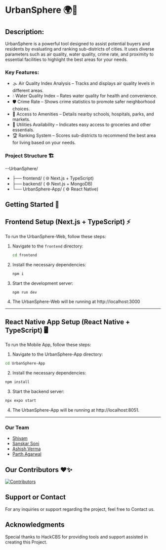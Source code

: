 # UrbanSphere 🌍🏡

## Description:
UrbanSphere is a powerful tool designed to assist potential buyers and residents by evaluating and ranking sub-districts of cities. It uses diverse parameters such as air quality, water quality, crime rate, and proximity to essential facilities to highlight the best areas for your needs.

### Key Features:
- 🌫️ Air Quality Index Analysis – Tracks and displays air quality levels in different areas.
- 💧 Water Quality Index – Rates water quality for health and convenience.
- 🛡️ Crime Rate – Shows crime statistics to promote safer neighborhood choices.
- 🏥 Access to Amenities – Details nearby schools, hospitals, parks, and markets.
- 🛒 Utilities Availability – Indicates easy access to groceries and other essentials.
- 🏆 Ranking System – Scores sub-districts to recommend the best area for living based on your needs.


### Project Structure 🏗️

--UrbanSphere/
- ├── frontend/ ( 🌐 Next.js + TypeScript)
- ├── backend/ ( ⚙️ Next.js + MongoDB)
- └── UrbanSphere-App/ ( ⚙️ React Native)



## **Getting Started** 🚀

## Frontend Setup (Next.js + TypeScript) ⚡

To run the UrbanSphere-Web, follow these steps:

1. Navigate to the `frontend` directory:

   ```bash
   cd frontend
    ```
2. Install the necessary dependencies:

   ```bash
   npm i
   ```
3. Start the development server:
   ```bash
   npm run dev
   ```
4. The UrbanSphere-Web will be running at http://localhost:3000



<hr>


## React Native App Setup (React Native + TypeScript) 🖥️

To run the Mobile App, follow these steps:

1. Navigate to the UrbanSphere-App directory:

```bash
cd UrbanSphere-App
```
2. Install the necessary dependencies:

```bash
npm install
```
3. Start the backend server:

```bash
npx expo start
```

4. The UrbanSphere-App will be running at http://localhost:8051.

<hr>

### Our Team 

- [Shivam](https://github.com/myselfshivams)
- [Sanskar Soni](https://github.com/sunscarsony)
- [Ashish Verma](https://github.com/AshishJii)
- [Parth Agarwal](https://github.com/Theinfernitex)


## Our Contributors ❤️✨

[![Contributors](https://contrib.rocks/image?repo=myselfshivams/UrbanSphere)](https://github.com/myselfshivams/UrbanSphere/contributors)

## Support or Contact

For any inquiries or support regarding the project, feel free to Contact us.

## Acknowledgments

Special thanks to HackCBS for providing tools and support assisted in creating this Project.











